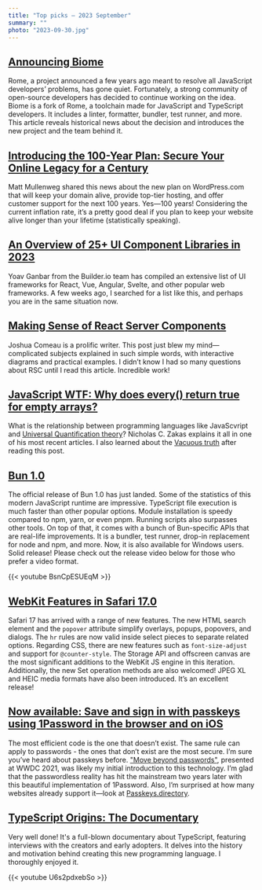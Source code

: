 ```yaml
---
title: "Top picks — 2023 September"
summary: ""
photo: "2023-09-30.jpg"
---
```


## [Announcing Biome](https://biomejs.dev/blog/annoucing-biome#enters-biome)

Rome, a project announced a few years ago meant to resolve all JavaScript developers’ problems, has gone quiet. Fortunately, a strong community of open-source developers has decided to continue working on the idea. Biome is a fork of Rome, a toolchain made for JavaScript and TypeScript developers. It includes a linter, formatter, bundler, test runner, and more. This article reveals historical news about the decision and introduces the new project and the team behind it.

## [Introducing the 100-Year Plan: Secure Your Online Legacy for a Century](https://wordpress.com/blog/2023/08/25/introducing-the-100-year-plan/)

Matt Mullenweg shared this news about the new plan on WordPress.com that will keep your domain alive, provide top-tier hosting, and offer customer support for the next 100 years. Yes—100 years! Considering the current inflation rate, it’s a pretty good deal if you plan to keep your website alive longer than your lifetime (statistically speaking).

## [An Overview of 25+ UI Component Libraries in 2023](https://www.builder.io/blog/25-plus-ui-component-libraries)

Yoav Ganbar from the Builder.io team has compiled an extensive list of UI frameworks for React, Vue, Angular, Svelte, and other popular web frameworks. A few weeks ago, I searched for a list like this, and perhaps you are in the same situation now.

## [Making Sense of React Server Components](https://www.joshwcomeau.com/react/server-components/)

Joshua Comeau is a prolific writer. This post just blew my mind—complicated subjects explained in such simple words, with interactive diagrams and practical examples. I didn’t know I had so many questions about RSC until I read this article. Incredible work!

## [JavaScript WTF: Why does every() return true for empty arrays?](https://humanwhocodes.com/blog/2023/09/javascript-wtf-why-does-every-return-true-for-empty-array/)

What is the relationship between programming languages like JavaScvript and [Universal Quantification theory](https://en.wikipedia.org/wiki/Universal_quantification)? Nicholas C. Zakas explains it all in one of his most recent articles. I also learned about the [Vacuous truth](https://en.wikipedia.org/wiki/Vacuous_truth) after reading this post.

## [Bun 1.0](https://bun.sh/blog/bun-v1.0)

The official release of Bun 1.0 has just landed. Some of the statistics of this modern JavaScript runtime are impressive. TypeScript file execution is much faster than other popular options. Module installation is speedy compared to npm, yarn, or even pnpm. Running scripts also surpasses other tools. On top of that, it comes with a bunch of Bun-specific APIs that are real-life improvements. It is a bundler, test runner, drop-in replacement for node and npm, and more. Now, it is also available for Windows users. Solid release! Please check out the release video below for those who prefer a video format.

{{< youtube BsnCpESUEqM >}}

## [WebKit Features in Safari 17.0](https://webkit.org/blog/14445/webkit-features-in-safari-17-0/)

Safari 17 has arrived with a range of new features. The new HTML search element and the `popover` attribute simplify overlays, popups, popovers, and dialogs. The `hr` rules are now valid inside select pieces to separate related options. Regarding CSS, there are new features such as `font-size-adjust` and support for `@counter-style`. The Storage API and offscreen canvas are the most significant additions to the WebKit JS engine in this iteration. Additionally, the new Set operation methods are also welcomed! JPEG XL and HEIC media formats have also been introduced. It’s an excellent release!

## [Now available: Save and sign in with passkeys using 1Password in the browser and on iOS](https://blog.1password.com/save-use-passkeys-web-ios/)

The most efficient code is the one that doesn’t exist. The same rule can apply to passwords - the ones that don’t exist are the most secure. I’m sure you’ve heard about passkeys before. ["Move beyond passwords"](https://developer.apple.com/videos/play/wwdc2021/10106/), presented at WWDC 2021, was likely my initial introduction to this technology. I’m glad that the passwordless reality has hit the mainstream two years later with this beautiful implementation of 1Password. Also, I’m surprised at how many websites already support it—look at [Passkeys.directory](https://passkeys.directory).

## [TypeScript Origins: The Documentary](https://youtu.be/U6s2pdxebSo?si=FMYbulbpeeijSVjH)

Very well done! It's a full-blown documentary about TypeScript, featuring interviews with the creators and early adopters. It delves into the history and motivation behind creating this new programming language. I thoroughly enjoyed it.

{{< youtube U6s2pdxebSo >}}
